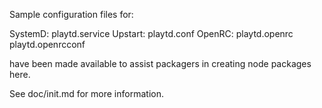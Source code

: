 Sample configuration files for:

SystemD: playtd.service
Upstart: playtd.conf
OpenRC:  playtd.openrc
         playtd.openrcconf

have been made available to assist packagers in creating node packages here.

See doc/init.md for more information.

